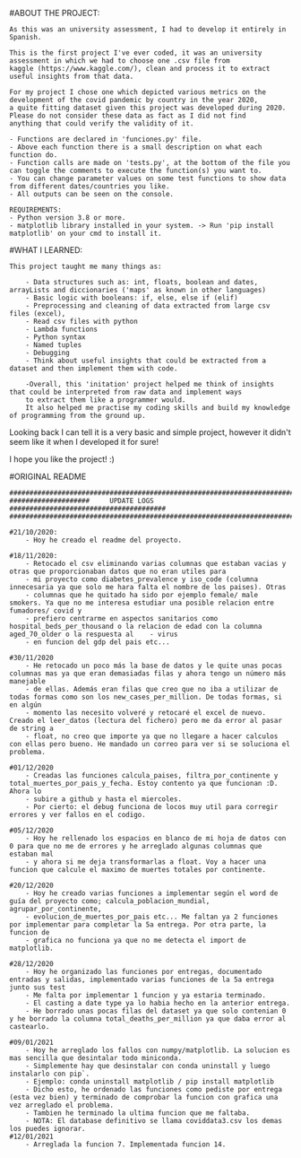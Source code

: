#ABOUT THE PROJECT:

	As this was an university assessment, I had to develop it entirely in Spanish.

	This is the first project I've ever coded, it was an university assessment in which we had to choose one .csv file from
	kaggle (https://www.kaggle.com/), clean and process it to extract useful insights from that data.

	For my project I chose one which depicted various metrics on the development of the covid pandemic by country in the year 2020, 
	a quite fitting dataset given this project was developed during 2020. Please do not consider these data as fact as I did not find 
	anything that could verify the validity of it.

	- Functions are declared in 'funciones.py' file.
	- Above each function there is a small description on what each function do.
	- Function calls are made on 'tests.py', at the bottom of the file you can toggle the comments to execute the function(s) you want to.
	- You can change parameter values on some test functions to show data from different dates/countries you like.
	- All outputs can be seen on the console.

	REQUIREMENTS:
	- Python version 3.8 or more.
	- matplotlib library installed in your system. -> Run 'pip install matplotlib' on your cmd to install it.

#WHAT I LEARNED:

	This project taught me many things as:

		- Data structures such as: int, floats, boolean and dates, arrayLists and diccionaries ('maps' as known in other languages)
		- Basic logic with booleans: if, else, else if (elif)
		- Preprocessing and cleaning of data extracted from large csv files (excel),
		- Read csv files with python
		- Lambda functions
		- Python syntax
		- Named tuples
		- Debugging
		- Think about useful insights that could be extracted from a dataset and then implement them with code.

		-Overall, this 'initation' project helped me think of insights that could be interpreted from raw data and implement ways 
		to extract them like a programmer would. 
		It also helped me practise my coding skills and build my knowledge of programming from the ground up.

Looking back I can tell it is a very basic and simple project, however it didn't seem like it when I developed it for sure!

I hope you like the project! :)

#ORIGINAL README

	################################################################################
	####################     UPDATE LOGS     #######################################
	################################################################################

	#21/10/2020:
		- Hoy he creado el readme del proyecto.

	#18/11/2020:
		- Retocado el csv eliminando varias columnas que estaban vacias y otras que proporcionaban datos que no eran utiles para
		- mi proyecto como diabetes_prevalence y iso_code (columna innecesaria ya que solo me hara falta el nombre de los paises). Otras
		- columnas que he quitado ha sido por ejemplo female/ male smokers. Ya que no me interesa estudiar una posible relacion entre fumadores/ covid y 
		- prefiero centrarme en aspectos sanitarios como hospital_beds_per_thousand o la relacion de edad con la columna aged_70_older o la respuesta al 	- virus 
		- en funcion del gdp del pais etc...

	#30/11/2020
		- He retocado un poco más la base de datos y le quite unas pocas columnas mas ya que eran demasiadas filas y ahora tengo un número más manejable
		- de ellas. Además eran filas que creo que no iba a utilizar de todas formas como son los new_cases_per_million. De todas formas, si en algún
		- momento las necesito volveré y retocaré el excel de nuevo. Creado el leer_datos (lectura del fichero) pero me da error al pasar de string a 
		- float, no creo que importe ya que no llegare a hacer calculos con ellas pero bueno. He mandado un correo para ver si se soluciona el problema.

	#01/12/2020
		- Creadas las funciones calcula_paises, filtra_por_continente y total_muertes_por_pais_y_fecha. Estoy contento ya que funcionan :D. Ahora lo 
		- subire a github y hasta el miercoles. 
		- Por cierto: el debug funciona de locos muy util para corregir errores y ver fallos en el codigo.

	#05/12/2020 
		- Hoy he rellenado los espacios en blanco de mi hoja de datos con 0 para que no me de errores y he arreglado algunas columnas que estaban mal
		- y ahora si me deja transformarlas a float. Voy a hacer una funcion que calcule el maximo de muertes totales por continente.

	#20/12/2020
		- Hoy he creado varias funciones a implementar según el word de guía del proyecto como; calcula_poblacion_mundial, agrupar_por_continente, 	
		- evolucion_de_muertes_por_pais etc... Me faltan ya 2 funciones por implementar para completar la 5a entrega. Por otra parte, la funcion de 	
		- grafica no funciona ya que no me detecta el import de matplotlib.

	#28/12/2020
		- Hoy he organizado las funciones por entregas, documentado entradas y salidas, implementado varias funciones de la 5a entrega junto sus test
		- Me falta por implementar 1 funcion y ya estaria terminado.
		- El casting a date type ya lo habia hecho en la anterior entrega.
		- He borrado unas pocas filas del dataset ya que solo contenian 0 y he borrado la columna total_deaths_per_million ya que daba error al castearlo.

	#09/01/2021
		- Hoy he arreglado los fallos con numpy/matplotlib. La solucion es mas sencilla que desintalar todo miniconda. 
		- Simplemente hay que desinstalar con conda uninstall y luego instalarlo con pip`.
		- Ejemplo: conda uninstall matplotlib / pip install matplotlib
		- Dicho esto, he ordenado las funciones como pediste por entrega (esta vez bien) y terminado de comprobar la funcion con grafica una vez arreglado el problema.
		- Tambien he terminado la ultima funcion que me faltaba.
		- NOTA: El database definitivo se llama coviddata3.csv los demas los puedes ignorar.	
	#12/01/2021
		- Arreglada la funcion 7. Implementada funcion 14.
